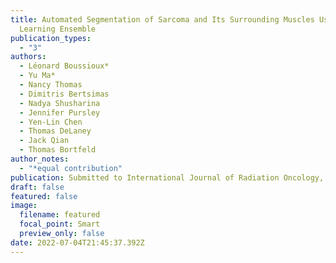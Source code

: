 ```yaml
---
title: Automated Segmentation of Sarcoma and Its Surrounding Muscles Using Deep
  Learning Ensemble
publication_types:
  - "3"
authors:
  - Léonard Boussioux*
  - Yu Ma*
  - Nancy Thomas
  - Dimitris Bertsimas
  - Nadya Shusharina
  - Jennifer Pursley
  - Yen-Lin Chen
  - Thomas DeLaney
  - Jack Qian
  - Thomas Bortfeld
author_notes:
  - "*equal contribution"
publication: Submitted to International Journal of Radiation Oncology, Biology, Physics
draft: false
featured: false
image:
  filename: featured
  focal_point: Smart
  preview_only: false
date: 2022-07-04T21:45:37.392Z
---
```

